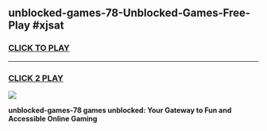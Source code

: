 
## unblocked-games-78-Unblocked-Games-Free-Play #xjsat
<h3>
<a href="https://us.freeplayer.one?title=unblocked-games-78&ref=9M">CLICK TO PLAY</a></h3>
<hr>

<h3>
<a href="https://us.freeplayer.one?title=unblocked-games-78&ref=9M">CLICK 2 PLAY</a>
  
</h3>

<a href="https://us.freeplayer.one?title=unblocked-games-78&ref=9M"><img src="https://clearcache.store/games.png"></a>


**unblocked-games-78 games unblocked: Your Gateway to Fun and Accessible Online Gaming**
